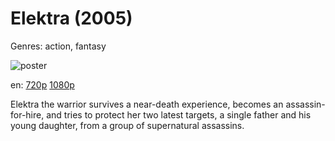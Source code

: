 # Elektra (2005)

Genres: action, fantasy

![poster](http://image.tmdb.org/t/p/w500/fHwqiCBXLUr61aenmuLGolfKNZY.jpg)

en:
  [720p](magnet:?xt=urn:btih:5EB44354F2C22AFF070C734579E09148B1CF27D6&tr=udp://glotorrents.pw:6969/announce&tr=udp://tracker.opentrackr.org:1337/announce&tr=udp://torrent.gresille.org:80/announce&tr=udp://tracker.openbittorrent.com:80&tr=udp://tracker.coppersurfer.tk:6969&tr=udp://tracker.leechers-paradise.org:6969&tr=udp://p4p.arenabg.ch:1337&tr=udp://tracker.internetwarriors.net:1337)
  [1080p](magnet:?xt=urn:btih:2C9C549E612321F0A74E54B9C0E99CF0ED3EB09C&tr=udp://glotorrents.pw:6969/announce&tr=udp://tracker.opentrackr.org:1337/announce&tr=udp://torrent.gresille.org:80/announce&tr=udp://tracker.openbittorrent.com:80&tr=udp://tracker.coppersurfer.tk:6969&tr=udp://tracker.leechers-paradise.org:6969&tr=udp://p4p.arenabg.ch:1337&tr=udp://tracker.internetwarriors.net:1337)
  


Elektra the warrior survives a near-death experience, becomes an assassin-for-hire, and tries to protect her two latest targets, a single father and his young daughter, from a group of supernatural assassins.